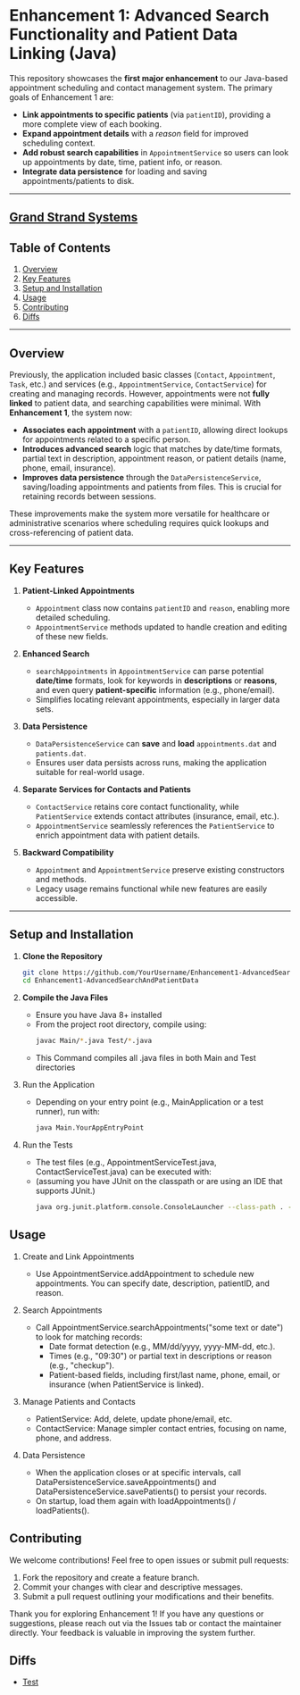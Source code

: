 # Enhancement 1: Advanced Search Functionality and Patient Data Linking (Java)

This repository showcases the **first major enhancement** to our Java-based appointment scheduling and contact management system. The primary goals of Enhancement 1 are:

- **Link appointments to specific patients** (via `patientID`), providing a more complete view of each booking.  
- **Expand appointment details** with a *reason* field for improved scheduling context.  
- **Add robust search capabilities** in `AppointmentService` so users can look up appointments by date, time, patient info, or reason.  
- **Integrate data persistence** for loading and saving appointments/patients to disk.

---
[Grand Strand Systems](https://github.com/GavinBish911/GavinBish911.github.io/tree/Grand-Strand-Systems/Enhanced%20Grand%20Strand%20Systems)
---

## Table of Contents

1. [Overview](#overview)  
2. [Key Features](#key-features)  
3. [Setup and Installation](#setup-and-installation)  
4. [Usage](#usage)  
5. [Contributing](#contributing)
6. [Diffs](#diffs)  

---

## Overview

Previously, the application included basic classes (`Contact`, `Appointment`, `Task`, etc.) and services (e.g., `AppointmentService`, `ContactService`) for creating and managing records. However, appointments were not **fully linked** to patient data, and searching capabilities were minimal. With **Enhancement 1**, the system now:

- **Associates each appointment** with a `patientID`, allowing direct lookups for appointments related to a specific person.  
- **Introduces advanced search** logic that matches by date/time formats, partial text in description, appointment reason, or patient details (name, phone, email, insurance).  
- **Improves data persistence** through the `DataPersistenceService`, saving/loading appointments and patients from files. This is crucial for retaining records between sessions.

These improvements make the system more versatile for healthcare or administrative scenarios where scheduling requires quick lookups and cross-referencing of patient data.

---

## Key Features

1. **Patient-Linked Appointments**  
   - `Appointment` class now contains `patientID` and `reason`, enabling more detailed scheduling.  
   - `AppointmentService` methods updated to handle creation and editing of these new fields.

2. **Enhanced Search**  
   - `searchAppointments` in `AppointmentService` can parse potential **date/time** formats, look for keywords in **descriptions** or **reasons**, and even query **patient-specific** information (e.g., phone/email).  
   - Simplifies locating relevant appointments, especially in larger data sets.

3. **Data Persistence**  
   - `DataPersistenceService` can **save** and **load** `appointments.dat` and `patients.dat`.  
   - Ensures user data persists across runs, making the application suitable for real-world usage.

4. **Separate Services for Contacts and Patients**  
   - `ContactService` retains core contact functionality, while `PatientService` extends contact attributes (insurance, email, etc.).  
   - `AppointmentService` seamlessly references the `PatientService` to enrich appointment data with patient details.

5. **Backward Compatibility**  
   - `Appointment` and `AppointmentService` preserve existing constructors and methods.  
   - Legacy usage remains functional while new features are easily accessible.

---

## Setup and Installation

1. **Clone the Repository**  
   ```bash
   git clone https://github.com/YourUsername/Enhancement1-AdvancedSearchAndPatientData.git
   cd Enhancement1-AdvancedSearchAndPatientData
   ```
2. **Compile the Java Files**
   - Ensure you have Java 8+ installed
   - From the project root directory, compile using:
      ```bash
      javac Main/*.java Test/*.java
      ```
    - This Command compiles all .java files in both Main and Test directories
   
3. Run the Application
   - Depending on your entry point (e.g., MainApplication or a test runner), run with:
      ```bash
      java Main.YourAppEntryPoint
      ```

4. Run the Tests
   - The test files (e.g., AppointmentServiceTest.java, ContactServiceTest.java) can be executed with:
   - (assuming you have JUnit on the classpath or are using an IDE that supports JUnit.)
      ```bash
      java org.junit.platform.console.ConsoleLauncher --class-path . --scan-class-path
      ```

## Usage

1. Create and Link Appointments
   - Use AppointmentService.addAppointment to schedule new appointments. You can specify date, description, patientID, and reason.
     
2. Search Appointments
   - Call AppointmentService.searchAppointments("some text or date") to look for matching records:     
      - Date format detection (e.g., MM/dd/yyyy, yyyy-MM-dd, etc.).
      - Times (e.g., "09:30") or partial text in descriptions or reason (e.g., "checkup").
      - Patient-based fields, including first/last name, phone, email, or insurance (when PatientService is linked).

4. Manage Patients and Contacts
   - PatientService: Add, delete, update phone/email, etc.
   - ContactService: Manage simpler contact entries, focusing on name, phone, and address.

5. Data Persistence
   - When the application closes or at specific intervals, call DataPersistenceService.saveAppointments() and DataPersistenceService.savePatients() to persist your records.
   - On startup, load them again with loadAppointments() / loadPatients().
  

## Contributing

We welcome contributions! Feel free to open issues or submit pull requests:

   1. Fork the repository and create a feature branch.
   2. Commit your changes with clear and descriptive messages.
   3. Submit a pull request outlining your modifications and their benefits.

Thank you for exploring Enhancement 1!
If you have any questions or suggestions, please reach out via the Issues tab or contact the maintainer directly. Your feedback is valuable in improving the system further.

## Diffs
- [Test](https://github.com/GavinBish911/GavinBish911.github.io/compare/Grand-Strand-Systems?expand=1#diff-cff0905156e36a45c2896571f693f40859bd1ca9c3e3627f540f7e00e80603dd)
